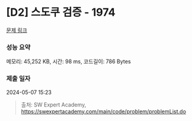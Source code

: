# [D2] 스도쿠 검증 - 1974 

[문제 링크](https://swexpertacademy.com/main/code/problem/problemDetail.do?contestProbId=AV5Psz16AYEDFAUq) 

### 성능 요약

메모리: 45,252 KB, 시간: 98 ms, 코드길이: 786 Bytes

### 제출 일자

2024-05-07 15:23



> 출처: SW Expert Academy, https://swexpertacademy.com/main/code/problem/problemList.do
